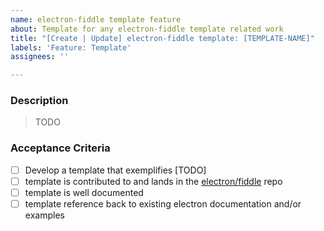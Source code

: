 ```yaml
---
name: electron-fiddle template feature
about: Template for any electron-fiddle template related work
title: "[Create | Update] electron-fiddle template: [TEMPLATE-NAME]"
labels: 'Feature: Template'
assignees: ''

---
```


### Description

> TODO

### Acceptance Criteria 

- [ ] Develop a template that exemplifies [TODO]
- [ ] template is contributed to and lands in the [electron/fiddle](https://github.com/electron/fiddle) repo
- [ ] template is well documented 
- [ ] template reference back to existing electron documentation and/or examples
